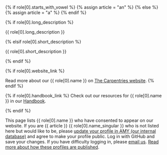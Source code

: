 {% if role[0].starts_with_vowel %}
{% assign article = "an" %}
{% else %}
{% assign article = "a" %}
{% endif %}


{% if role[0].long_description %}
<p>{{ role[0].long_description }}</p>
{% elsif role[0].short_description %}
<p>{{ role[0].short_description }}</p>
{% endif %}


{% if role[0].website_link %}
<p>Read more about our {{ role[0].name }} on  <a href="{{ role[0].website_link }}">The Carpentries website</a>. 
{% endif %}

{% if role[0].handbook_link %}
Check out our resources for {{ role[0].name }} in our <a href="{{ role[0].handbook_link }}">Handbook</a>.  </p>
{% endif %}

<p>This page lists {{ role[0].name }} who have consented to appear on our website. If you are {{ article }}
  {{ role[0].name_singular }} who is not listed here but would like to be, please 
  <a href="{{site.amy_landing}}">update your profile in AMY (our internal database)</a> and agree to make
  your profile public. Log in with GitHub and save your changes. If you have difficulty logging in, please 
  <a href="mailto:{{site.contact}}">email us</a>. <a href="/community-member-profile-faq/">Read more about how these profiles are published</a>.
